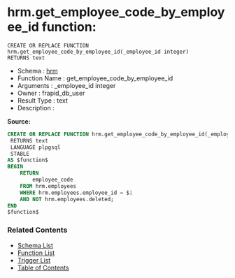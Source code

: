 # hrm.get_employee_code_by_employee_id function:

```plpgsql
CREATE OR REPLACE FUNCTION hrm.get_employee_code_by_employee_id(_employee_id integer)
RETURNS text
```
* Schema : [hrm](../../schemas/hrm.md)
* Function Name : get_employee_code_by_employee_id
* Arguments : _employee_id integer
* Owner : frapid_db_user
* Result Type : text
* Description : 


**Source:**
```sql
CREATE OR REPLACE FUNCTION hrm.get_employee_code_by_employee_id(_employee_id integer)
 RETURNS text
 LANGUAGE plpgsql
 STABLE
AS $function$
BEGIN
    RETURN
        employee_code
    FROM hrm.employees
    WHERE hrm.employees.employee_id = $1
    AND NOT hrm.employees.deleted;    
END
$function$

```

### Related Contents
* [Schema List](../../schemas.md)
* [Function List](../../functions.md)
* [Trigger List](../../triggers.md)
* [Table of Contents](../../README.md)

